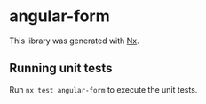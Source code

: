# angular-form

This library was generated with [Nx](https://nx.dev).

## Running unit tests

Run `nx test angular-form` to execute the unit tests.
